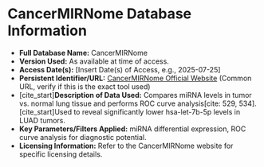 # CancerMIRNome Database Information

* **Full Database Name:** CancerMIRNome
* **Version Used:** As available at time of access.
* **Access Date(s):** [Insert Date(s) of Access, e.g., 2025-07-25]
* **Persistent Identifier/URL:** [CancerMIRNome Official Website](https://www.cancermirnome.org/) (Common URL, verify if this is the exact tool used)
* [cite_start]**Description of Data Used:** Compares miRNA levels in tumor vs. normal lung tissue and performs ROC curve analysis[cite: 529, 534]. [cite_start]Used to reveal significantly lower hsa-let-7b-5p levels in LUAD tumors.
* **Key Parameters/Filters Applied:** miRNA differential expression, ROC curve analysis for diagnostic potential.
* **Licensing Information:** Refer to the CancerMIRNome website for specific licensing details.

